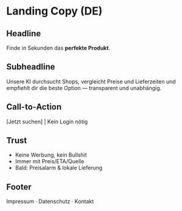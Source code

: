 # Landing Copy (DE)

## Headline
Finde in Sekunden das **perfekte Produkt**.

## Subheadline
Unsere KI durchsucht Shops, vergleicht Preise und Lieferzeiten und empfiehlt dir die beste Option — transparent und unabhängig.

## Call-to-Action
[Jetzt suchen]  |  Kein Login nötig

## Trust
- Keine Werbung, kein Bullshit
- Immer mit Preis/ETA/Quelle
- Bald: Preisalarm & lokale Lieferung

## Footer
Impressum · Datenschutz · Kontakt
